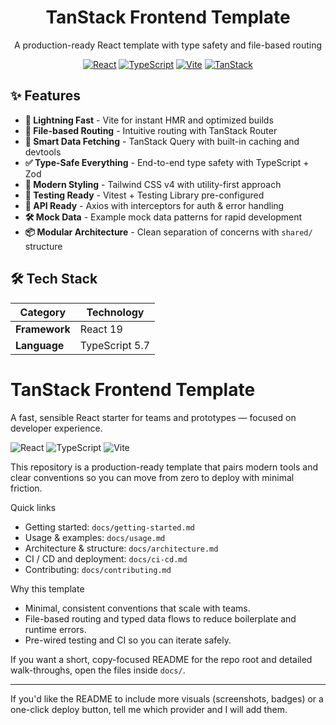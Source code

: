 <div align="center">

# TanStack Frontend Template

A production-ready React template with type safety and file-based routing

[![React](https://img.shields.io/badge/React-19-61DAFB?logo=react&logoColor=white)](https://react.dev)
[![TypeScript](https://img.shields.io/badge/TypeScript-5.7-3178C6?logo=typescript&logoColor=white)](https://www.typescriptlang.org/)
[![Vite](https://img.shields.io/badge/Vite-7-646CFF?logo=vite&logoColor=white)](https://vitejs.dev/)
[![TanStack](https://img.shields.io/badge/TanStack-Router%20%2B%20Query-FF4154)](https://tanstack.com/)

</div>

## ✨ Features

- **🚀 Lightning Fast** - Vite for instant HMR and optimized builds
- **📁 File-based Routing** - Intuitive routing with TanStack Router
- **🔄 Smart Data Fetching** - TanStack Query with built-in caching and devtools
- **✅ Type-Safe Everything** - End-to-end type safety with TypeScript + Zod
- **🎨 Modern Styling** - Tailwind CSS v4 with utility-first approach
- **🧪 Testing Ready** - Vitest + Testing Library pre-configured
- **🔌 API Ready** - Axios with interceptors for auth & error handling
- **🛠️ Mock Data** - Example mock data patterns for rapid development
- **📦 Modular Architecture** - Clean separation of concerns with `shared/` structure

## 🛠️ Tech Stack

| Category | Technology |
|----------|-----------|
| **Framework** | React 19 |
| **Language** | TypeScript 5.7 |

# TanStack Frontend Template

A fast, sensible React starter for teams and prototypes — focused on developer experience.

![React](https://img.shields.io/badge/React-19-61DAFB?logo=react&logoColor=white)
![TypeScript](https://img.shields.io/badge/TypeScript-5.7-3178C6?logo=typescript&logoColor=white)
![Vite](https://img.shields.io/badge/Vite-7-646CFF?logo=vite&logoColor=white)

This repository is a production-ready template that pairs modern tools and clear conventions so you can move from zero to deploy with minimal friction.

Quick links

- Getting started: `docs/getting-started.md`
- Usage & examples: `docs/usage.md`
- Architecture & structure: `docs/architecture.md`
- CI / CD and deployment: `docs/ci-cd.md`
- Contributing: `docs/contributing.md`

Why this template

- Minimal, consistent conventions that scale with teams.
- File-based routing and typed data flows to reduce boilerplate and runtime errors.
- Pre-wired testing and CI so you can iterate safely.

If you want a short, copy-focused README for the repo root and detailed walk-throughs, open the files inside `docs/`.

---

If you'd like the README to include more visuals (screenshots, badges) or a one-click deploy button, tell me which provider and I will add them.
